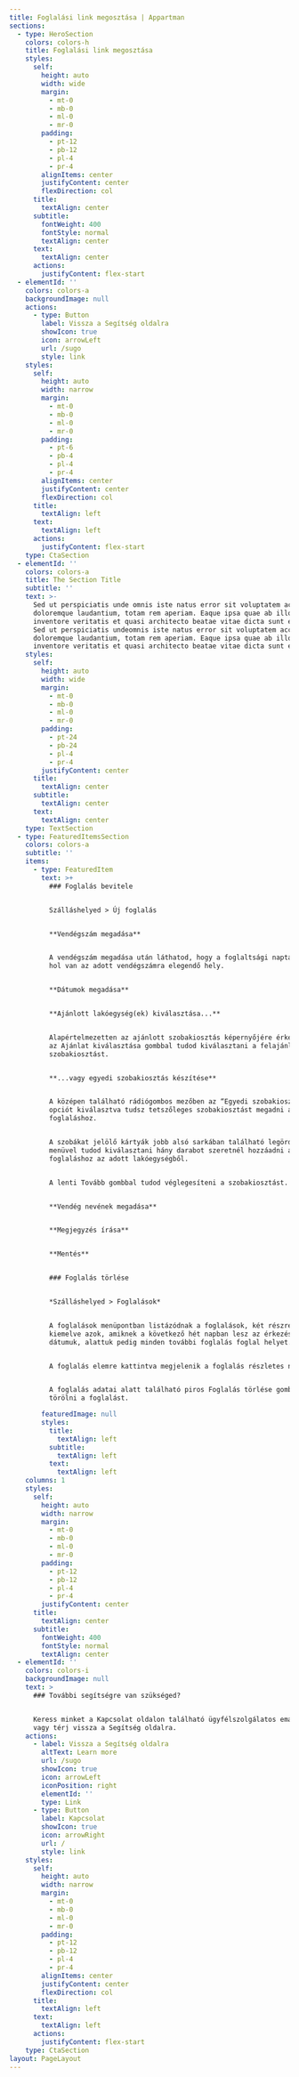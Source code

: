 ```yaml
---
title: Foglalási link megosztása | Appartman
sections:
  - type: HeroSection
    colors: colors-h
    title: Foglalási link megosztása
    styles:
      self:
        height: auto
        width: wide
        margin:
          - mt-0
          - mb-0
          - ml-0
          - mr-0
        padding:
          - pt-12
          - pb-12
          - pl-4
          - pr-4
        alignItems: center
        justifyContent: center
        flexDirection: col
      title:
        textAlign: center
      subtitle:
        fontWeight: 400
        fontStyle: normal
        textAlign: center
      text:
        textAlign: center
      actions:
        justifyContent: flex-start
  - elementId: ''
    colors: colors-a
    backgroundImage: null
    actions:
      - type: Button
        label: Vissza a Segítség oldalra
        showIcon: true
        icon: arrowLeft
        url: /sugo
        style: link
    styles:
      self:
        height: auto
        width: narrow
        margin:
          - mt-0
          - mb-0
          - ml-0
          - mr-0
        padding:
          - pt-6
          - pb-4
          - pl-4
          - pr-4
        alignItems: center
        justifyContent: center
        flexDirection: col
      title:
        textAlign: left
      text:
        textAlign: left
      actions:
        justifyContent: flex-start
    type: CtaSection
  - elementId: ''
    colors: colors-a
    title: The Section Title
    subtitle: ''
    text: >-
      Sed ut perspiciatis unde omnis iste natus error sit voluptatem accusantium
      doloremque laudantium, totam rem aperiam. Eaque ipsa quae ab illo
      inventore veritatis et quasi architecto beatae vitae dicta sunt explicabo.
      Sed ut perspiciatis undeomnis iste natus error sit voluptatem accusantium
      doloremque laudantium, totam rem aperiam. Eaque ipsa quae ab illo
      inventore veritatis et quasi architecto beatae vitae dicta sunt explicabo.
    styles:
      self:
        height: auto
        width: wide
        margin:
          - mt-0
          - mb-0
          - ml-0
          - mr-0
        padding:
          - pt-24
          - pb-24
          - pl-4
          - pr-4
        justifyContent: center
      title:
        textAlign: center
      subtitle:
        textAlign: center
      text:
        textAlign: center
    type: TextSection
  - type: FeaturedItemsSection
    colors: colors-a
    subtitle: ''
    items:
      - type: FeaturedItem
        text: >+
          ### Foglalás bevitele


          Szálláshelyed > Új foglalás


          **Vendégszám megadása**


          A vendégszám megadása után láthatod, hogy a foglaltsági naptár szerint
          hol van az adott vendégszámra elegendő hely.


          **Dátumok megadása**


          **Ajánlott lakóegység(ek) kiválasztása...**


          Alapértelmezetten az ajánlott szobakiosztás képernyőjére érkezel, ahol
          az Ajánlat kiválasztása gombbal tudod kiválasztani a felajánlott
          szobakiosztást.


          **...vagy egyedi szobakiosztás készítése**


          A középen található rádiógombos mezőben az “Egyedi szobakiosztás”
          opciót kiválasztva tudsz tetszőleges szobakiosztást megadni a
          foglaláshoz.


          A szobákat jelölő kártyák jobb alsó sarkában található legördülő
          menüvel tudod kiválasztani hány darabot szeretnél hozzáadni a
          foglaláshoz az adott lakóegységből.


          A lenti Tovább gombbal tudod véglegesíteni a szobakiosztást.


          **Vendég nevének megadása**


          **Megjegyzés írása**


          **Mentés**


          ### Foglalás törlése


          *Szálláshelyed > Foglalások*


          A foglalások menüpontban listázódnak a foglalások, két részre osztva:
          kiemelve azok, amiknek a következő hét napban lesz az érkezési
          dátumuk, alattuk pedig minden további foglalás foglal helyet.


          A foglalás elemre kattintva megjelenik a foglalás részletes nézete


          A foglalás adatai alatt található piros Foglalás törlése gombbal lehet
          törölni a foglalást.

        featuredImage: null
        styles:
          title:
            textAlign: left
          subtitle:
            textAlign: left
          text:
            textAlign: left
    columns: 1
    styles:
      self:
        height: auto
        width: narrow
        margin:
          - mt-0
          - mb-0
          - ml-0
          - mr-0
        padding:
          - pt-12
          - pb-12
          - pl-4
          - pr-4
        justifyContent: center
      title:
        textAlign: center
      subtitle:
        fontWeight: 400
        fontStyle: normal
        textAlign: center
  - elementId: ''
    colors: colors-i
    backgroundImage: null
    text: >
      ### További segítségre van szükséged?


      Keress minket a Kapcsolat oldalon található ügyfélszolgálatos email címen,
      vagy térj vissza a Segítség oldalra.
    actions:
      - label: Vissza a Segítség oldalra
        altText: Learn more
        url: /sugo
        showIcon: true
        icon: arrowLeft
        iconPosition: right
        elementId: ''
        type: Link
      - type: Button
        label: Kapcsolat
        showIcon: true
        icon: arrowRight
        url: /
        style: link
    styles:
      self:
        height: auto
        width: narrow
        margin:
          - mt-0
          - mb-0
          - ml-0
          - mr-0
        padding:
          - pt-12
          - pb-12
          - pl-4
          - pr-4
        alignItems: center
        justifyContent: center
        flexDirection: col
      title:
        textAlign: left
      text:
        textAlign: left
      actions:
        justifyContent: flex-start
    type: CtaSection
layout: PageLayout
---
```

